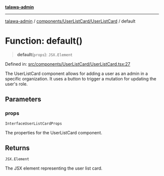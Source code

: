 [**talawa-admin**](../../../../README.md)

***

[talawa-admin](../../../../modules.md) / [components/UserListCard/UserListCard](../README.md) / default

# Function: default()

> **default**(`props`): `JSX.Element`

Defined in: [src/components/UserListCard/UserListCard.tsx:27](https://github.com/bint-Eve/talawa-admin/blob/e05e1a03180dbbfc7ba850102958ea6b6cd4b01e/src/components/UserListCard/UserListCard.tsx#L27)

The UserListCard component allows for adding a user as an admin in a specific organization.
It uses a button to trigger a mutation for updating the user's role.

## Parameters

### props

`InterfaceUserListCardProps`

The properties for the UserListCard component.

## Returns

`JSX.Element`

The JSX element representing the user list card.
